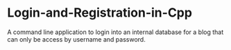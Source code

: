 # Login-and-Registration-in-Cpp
A command line application to login into an internal database for a blog that can only be access by username and password.
